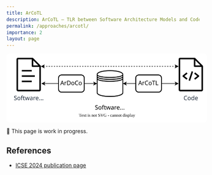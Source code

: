 ```yaml
---
title: ArCoTL
description: ArCoTL – TLR between Software Architecture Models and Code.
permalink: /approaches/arcotl/
importance: 2
layout: page
---
```


<p align="center">
  <img src="/assets/img/approach_overview_icse24.svg" alt="ArCoTL Approach Overview" style="max-width: 100%; background: white; border-radius: 8px; padding: 10px; display: block; margin: 0 auto;"/>
</p>

🚧 This page is work in progress.

## References
- [ICSE 2024 publication page](/c/icse24) 